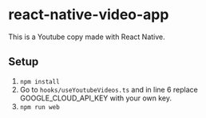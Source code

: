 # react-native-video-app

This is a Youtube copy made with React Native.

## Setup

1. `npm install`
2. Go to `hooks/useYoutubeVideos.ts` and in line 6 replace GOOGLE_CLOUD_API_KEY with your own key.
2. `npm run web`
